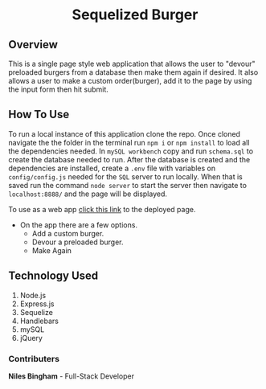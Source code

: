 # <p align="center">Sequelized Burger</p>

## Overview

This is a single page style web application that allows the user to "devour" preloaded burgers from a database then make them again if desired. It also allows a user to make a custom order(burger), add it to the page by using the input form then hit submit.

## How To Use

To run a local instance of this application clone the repo. Once cloned navigate the the folder in the terminal run `npm i` or `npm install` to load all the dependencies needed. In `mySQL workbench` copy and run `schema.sql` to create the database needed to run. After the database is created and the dependencies are installed, create a `.env` file with variables on `config/config.js` needed for the `SQL` server to run locally. When that is saved run the command `node server` to start the server then navigate to `localhost:8888/` and the page will be displayed.

To use as a web app [click this link](https://murmuring-wave-75224.herokuapp.com/ "Heroku Deployed Page") to the deployed page.

- On the app there are a few options.
  - Add a custom burger.
  - Devour a preloaded burger.
  - Make Again

## Technology Used

1. Node.js
2. Express.js
3. Sequelize
4. Handlebars
5. mySQL
6. jQuery

### Contributers

**Niles Bingham** - Full-Stack Developer
